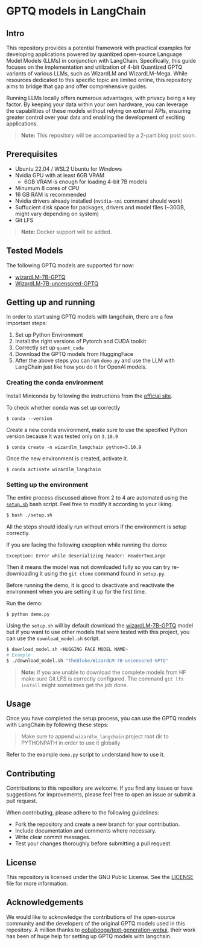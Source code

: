 # GPTQ models in LangChain

## Intro
This repository provides a potential framework with practical examples for developing applications powered by quantized open-source Language Model Models (LLMs) in conjunction with LangChain. Specifically, this guide focuses on the implementation and utilization of 4-bit Quantized GPTQ variants of various LLMs, such as WizardLM and WizardLM-Mega. While resources dedicated to this specific topic are limited online, this repository aims to bridge that gap and offer comprehensive guides.

Running LLMs locally offers numerous advantages, with privacy being a key factor. By keeping your data within your own hardware, you can leverage the capabilities of these models without relying on external APIs, ensuring greater control over your data and enabling the development of exciting applications.

> **Note:** This repository will be accompanied by a 2-part blog post soon.

## Prerequisites

- Ubuntu 22.04 / WSL2 Ubuntu for Windows
- Nvidia GPU with at least 6GB VRAM 
    - 6GB VRAM is enough for loading 4-bit 7B models
- Minumum 8 cores of CPU
- 16 GB RAM is recommended
- Nvidia drivers already installed (`nvidia-smi` command should work)
- Suffucient disk space for packages, drivers and model files (~30GB, might vary depending on system)
- Git LFS

> **Note:** Docker support will be added.

## Tested Models
The following GPTQ models are supported for now:

- [wizardLM-7B-GPTQ](https://huggingface.co/TheBloke/wizardLM-7B-GPTQ)
- [WizardLM-7B-uncensored-GPTQ](https://huggingface.co/TheBloke/WizardLM-7B-uncensored-GPTQ)

## Getting up and running

In order to start using GPTQ models with langchain, there are a few important steps:

1. Set up Python Environment
2. Install the right versions of Pytorch and CUDA toolkit
3. Correctly set up `quant_cuda`
4. Download the GPTQ models from HuggingFace
5. After the above steps you can run `demo.py` and use the LLM with LangChain just like how you do it for OpenAI models.

### Creating the conda environment

Install Miniconda by following the instructions from the [official site](https://docs.conda.io/en/latest/miniconda.html).

To check whether conda was set up correctly

`$ conda --version`

Create a new conda environment, make sure to use the specified Python version because it was tested only on `3.10.9`

`$ conda create -n wizardlm_langchain python=3.10.9`

Once the new environment is created, activate it.

`$ conda activate wizardlm_langchain`

### Setting up the environment

The entire process discussed above from 2 to 4 are automated using the [`setup.sh`](./setup.sh) bash script. Feel free to modify it according to your liking.

```bash
$ bash ./setup.sh
```

All the steps should ideally run without errors if the environment is setup correctly. 

If you are facing the following exception while running the demo:

```
Exception: Error while deserializing header: HeaderTooLarge
```

Then it means the model was not downloaded fully so you can try re-downloading it using the `git clone` command found in `setup.py`.

Before running the demo, it is good to deactivate and reactivate the environment when you are setting it up for the first time.

Run the demo:

`$ python demo.py`

Using the `setup.sh` will by default download the [wizardLM-7B-GPTQ](https://huggingface.co/TheBloke/wizardLM-7B-GPTQ) model but if you want to use other models that were tested with this project, you can use the `download_model.sh` script.

```bash
$ download_model.sh <HUGGING FACE MODEL NAME>
# Example
$ ./download_model.sh "TheBloke/WizardLM-7B-uncensored-GPTQ"
```

> **Note:** If you are unable to download the complete models from HF make sure Git LFS is correctly configured. The command `git lfs install` might sometimes get the job done.

## Usage

Once you have completed the setup process, you can use the GPTQ models with LangChain by following these steps:

> Make sure to append `wizardlm_langchain` project root dir to PYTHONPATH in order to use it globally

Refer to the example `demo.py` script to understand how to use it.

## Contributing

Contributions to this repository are welcome. If you find any issues or have suggestions for improvements, please feel free to open an issue or submit a pull request.

When contributing, please adhere to the following guidelines:

- Fork the repository and create a new branch for your contribution.
- Include documentation and comments where necessary.
- Write clear commit messages.
- Test your changes thoroughly before submitting a pull request.

## License

This repository is licensed under the GNU Public License. See the [LICENSE](./LICENSE) file for more information.

## Acknowledgements

We would like to acknowledge the contributions of the open-source community and the developers of the original GPTQ models used in this repository. A million thanks to [oobabooga/text-generation-webui](https://github.com/oobabooga/text-generation-webui), their work has been of huge help for setting up GPTQ models with langchain.
